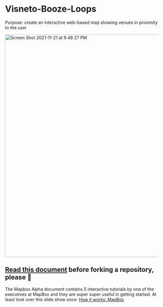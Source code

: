 # Visneto-Booze-Loops
Purpose: create an interactive web-based map showing venues in proximity to the user

<img width="732" alt="Screen Shot 2021-11-21 at 9 48 27 PM" src="https://user-images.githubusercontent.com/75241036/142807419-df292345-5faa-4e1d-a983-1b50926ca22e.png">


## [Read this document](https://docs.google.com/document/d/1ToHSVcazbKZbWqH1cEAtkgaysKA7acn4LVb4UTbZpvg/edit) before forking a repository, please 🙏
The Mapbox Alpha document contains 5 interactive tutorials by one of the executives at MapBox and they are super super useful in getting started. At least look over this slide show once: [How it works: MapBox](https://docs.google.com/presentation/d/1_SHifQ2zipxfwsRNkbzcQ2N39wCBgzKU4BFpDM6MNuc/edit#slide=id.g5631985587_1_0)
